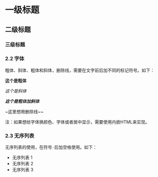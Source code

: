 
# 一级标题

## 二级标题

### 三级标题

### 2.2 字体

粗体、斜体、粗体和斜体，删除线，需要在文字前后加不同的标记符号。如下：

**这个是粗体**

*这个是斜体*

***这个是粗体加斜体***

~这里想用删除线~~

注：如果想给字体换颜色、字体或者居中显示，需要使用内嵌HTML来实现。

### 2.3 无序列表

无序列表的使用，在符号`-`后加空格使用。如下：

- 无序列表 1
- 无序列表 2
- 无序列表 3
